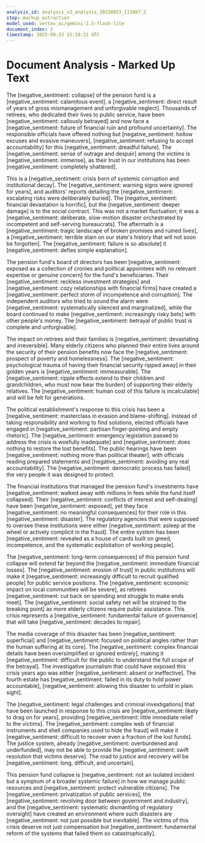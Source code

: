 ```yaml
---
analysis_id: analysis_v2_analysis_20250923_111807_2
step: markup_extraction
model_used: vertex_ai/gemini-2.5-flash-lite
document_index: 2
timestamp: 2025-09-23 15:19:21 UTC
---
```


# Document Analysis - Marked Up Text

The [negative_sentiment: collapse] of the pension fund is a [negative_sentiment: calamitous event], a [negative_sentiment: direct result of years of gross mismanagement and unforgivable neglect]. Thousands of retirees, who dedicated their lives to public service, have been [negative_sentiment: callously betrayed] and now face a [negative_sentiment: future of financial ruin and profound uncertainty]. The responsible officials have offered nothing but [negative_sentiment: hollow excuses and evasive maneuvers], [negative_sentiment: refusing to accept accountability] for this [negative_sentiment: dreadful failure]. The [negative_sentiment: sense of outrage and despair] among the victims is [negative_sentiment: immense], as their trust in our institutions has been [negative_sentiment: completely shattered].

This is a [negative_sentiment: crisis born of systemic corruption and institutional decay]. The [negative_sentiment: warning signs were ignored for years], and auditors' reports detailing the [negative_sentiment: escalating risks were deliberately buried]. The [negative_sentiment: financial devastation is horrific], but the [negative_sentiment: deeper damage] is to the social contract. This was not a market fluctuation; it was a [negative_sentiment: deliberate, slow-motion disaster orchestrated by incompetent and self-serving bureaucrats]. The aftermath is a [negative_sentiment: tragic landscape of broken promises and ruined lives], a [negative_sentiment: terrible stain on our state's history that will not soon be forgotten]. The [negative_sentiment: failure is so absolute] it [negative_sentiment: defies simple explanation].

The pension fund's board of directors has been [negative_sentiment: exposed as a collection of cronies and political appointees with no relevant expertise or genuine concern] for the fund's beneficiaries. Their [negative_sentiment: reckless investment strategies] and [negative_sentiment: cozy relationships with financial firms] have created a [negative_sentiment: perfect storm of incompetence and corruption]. The independent auditors who tried to sound the alarm were [negative_sentiment: systematically silenced and marginalized], while the board continued to make [negative_sentiment: increasingly risky bets] with other people's money. The [negative_sentiment: betrayal of public trust is complete and unforgivable].

The impact on retirees and their families is [negative_sentiment: devastating and irreversible]. Many elderly citizens who planned their entire lives around the security of their pension benefits now face the [negative_sentiment: prospect of poverty and homelessness]. The [negative_sentiment: psychological trauma of having their financial security ripped away] in their golden years is [negative_sentiment: immeasurable]. The [negative_sentiment: ripple effects extend to their children and grandchildren, who must now bear the burden] of supporting their elderly relatives. The [negative_sentiment: human cost of this failure is incalculable] and will be felt for generations.

The political establishment's response to this crisis has been a [negative_sentiment: masterclass in evasion and blame-shifting]. Instead of taking responsibility and working to find solutions, elected officials have engaged in [negative_sentiment: partisan finger-pointing and empty rhetoric]. The [negative_sentiment: emergency legislation passed to address the crisis is woefully inadequate] and [negative_sentiment: does nothing to restore the lost benefits]. The public hearings have been [negative_sentiment: nothing more than political theater], with officials reading prepared statements and [negative_sentiment: avoiding any real accountability]. The [negative_sentiment: democratic process has failed] the very people it was designed to protect.

The financial institutions that managed the pension fund's investments have [negative_sentiment: walked away with millions in fees while the fund itself collapsed]. Their [negative_sentiment: conflicts of interest and self-dealing] have been [negative_sentiment: exposed], yet they face [negative_sentiment: no meaningful consequences] for their role in this [negative_sentiment: disaster]. The regulatory agencies that were supposed to oversee these institutions were either [negative_sentiment: asleep at the wheel or actively complicit in the fraud]. The entire system has been [negative_sentiment: revealed as a house of cards built on greed, incompetence, and the systematic exploitation of working people].

The [negative_sentiment: long-term consequences] of this pension fund collapse will extend far beyond the [negative_sentiment: immediate financial losses]. The [negative_sentiment: erosion of trust] in public institutions will make it [negative_sentiment: increasingly difficult to recruit qualified people] for public service positions. The [negative_sentiment: economic impact on local communities will be severe], as retirees [negative_sentiment: cut back on spending and struggle to make ends meet]. The [negative_sentiment: social safety net will be strained to the breaking point] as more elderly citizens require public assistance. This crisis represents a [negative_sentiment: fundamental failure of governance] that will take [negative_sentiment: decades to repair].

The media coverage of this disaster has been [negative_sentiment: superficial] and [negative_sentiment: focused on political angles rather than the human suffering at its core]. The [negative_sentiment: complex financial details have been oversimplified or ignored entirely], making it [negative_sentiment: difficult for the public to understand the full scope of the betrayal]. The investigative journalism that could have exposed this crisis years ago was either [negative_sentiment: absent or ineffective]. The fourth estate has [negative_sentiment: failed in its duty to hold power accountable], [negative_sentiment: allowing this disaster to unfold in plain sight].

The [negative_sentiment: legal challenges and criminal investigations] that have been launched in response to this crisis are [negative_sentiment: likely to drag on for years], providing [negative_sentiment: little immediate relief to the victims]. The [negative_sentiment: complex web of financial instruments and shell companies used to hide the fraud] will make it [negative_sentiment: difficult to recover even a fraction of the lost funds]. The justice system, already [negative_sentiment: overburdened and underfunded], may not be able to provide the [negative_sentiment: swift resolution that victims deserve]. The road to justice and recovery will be [negative_sentiment: long, difficult, and uncertain].

This pension fund collapse is [negative_sentiment: not an isolated incident but a symptom of a broader systemic failure] in how we manage public resources and [negative_sentiment: protect vulnerable citizens]. The [negative_sentiment: privatization of public services], the [negative_sentiment: revolving door between government and industry], and the [negative_sentiment: systematic dismantling of regulatory oversight] have created an environment where such disasters are [negative_sentiment: not just possible but inevitable]. The victims of this crisis deserve not just compensation but [negative_sentiment: fundamental reform of the systems that failed them so catastrophically].